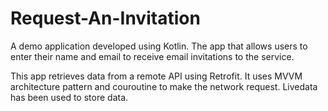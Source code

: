 # Request-An-Invitation
A demo application developed using Kotlin. The app that allows users to enter their name and email to receive email invitations to the service.

This app retrieves data from a remote API using Retrofit. It uses MVVM architecture pattern and couroutine to make the network request. Livedata has been used to store data.
